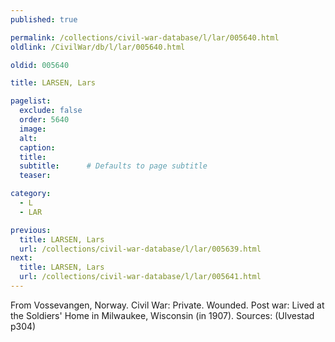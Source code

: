 ```yaml
---
published: true

permalink: /collections/civil-war-database/l/lar/005640.html
oldlink: /CivilWar/db/l/lar/005640.html

oldid: 005640

title: LARSEN, Lars

pagelist:
  exclude: false
  order: 5640
  image: 
  alt:
  caption:
  title:
  subtitle:      # Defaults to page subtitle
  teaser:

category: 
  - L 
  - LAR

previous:
  title: LARSEN, Lars
  url: /collections/civil-war-database/l/lar/005639.html  
next:
  title: LARSEN, Lars
  url: /collections/civil-war-database/l/lar/005641.html   
---
```

From Vossevangen, Norway. Civil War: Private. Wounded. Post war: Lived at the Soldiers&#39; Home in Milwaukee, Wisconsin (in 1907). Sources: (Ulvestad p304)